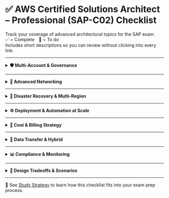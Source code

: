 # ✅ AWS Certified Solutions Architect – Professional (SAP-C02) Checklist

Track your coverage of advanced architectural topics for the SAP exam.  
✅ = Complete 🔲 = To do  
Includes short descriptions so you can review without clicking into every link.

---

<details>
<summary><strong>🛡️ Multi-Account & Governance</strong></summary>

| Status | Topic | Description |
|--------|--------|-------------|
| 🔲 | [AWS Organizations & SCPs](../multi-account/organizations.md) | Manage multi-account governance with Service Control Policies |
| 🔲 | [AWS Control Tower](../multi-account/control-tower.md) | Automates setup of secure, multi-account AWS environments |
| 🔲 | [Delegated Admin Patterns](../multi-account/delegated-admin.md) | Let member accounts manage specific services under control |
| 🔲 | [Landing Zone Design](../multi-account/landing-zone.md) | Foundation for scalable, secure multi-account architecture |

</details>

---

<details>
<summary><strong>🔗 Advanced Networking</strong></summary>

| Status | Topic | Description |
|--------|--------|-------------|
| 🔲 | [Transit Gateway](../advanced-networking/transit-gateway.md) | Central hub for inter-VPC and on-prem network routing |
| 🔲 | [VPC Peering](../advanced-networking/vpc-peering.md) | Direct connection between VPCs for private communication |
| 🔲 | [PrivateLink](../advanced-networking/privatelink.md) | Access services securely over AWS internal network |
| 🔲 | [Route 53 DNS Patterns](../advanced-networking/route53-design.md) | Complex DNS routing patterns for distributed apps |
| 🔲 | [Centralized Egress/Ingest Routing](../advanced-networking/central-egress.md) | Route internet or internal traffic through shared VPCs |

</details>

---

<details>
<summary><strong>🧩 Disaster Recovery & Multi-Region</strong></summary>

| Status | Topic | Description |
|--------|--------|-------------|
| 🔲 | [DR Strategies](../resiliency/dr-strategies.md) | Backup & Restore, Pilot Light, Warm Standby, Active/Active |
| 🔲 | [Multi-Region Active/Passive](../resiliency/multi-region-ha.md) | Failover-based HA across AWS regions |
| 🔲 | [Route 53 Failover](../resiliency/route53-failover.md) | DNS-based routing to healthy regions |
| 🔲 | [RTO / RPO](../resiliency/rto-rpo.md) | Recovery Time and Recovery Point Objectives for DR planning |
| 🔲 | [Data Replication Techniques](../resiliency/replication-strategies.md) | Options like S3 CRR, Aurora Global, or DMS |

</details>

---

<details>
<summary><strong>⚙️ Deployment & Automation at Scale</strong></summary>

| Status | Topic | Description |
|--------|--------|-------------|
| 🔲 | [CloudFormation StackSets](../infra/stacksets.md) | Deploy resources across accounts and regions |
| 🔲 | [AWS CDK](../infra/cdk.md) | Define cloud infrastructure in code using Python, TypeScript, etc. |
| 🔲 | [CI/CD with CodePipeline](../infra/pipelines.md) | Automate software delivery from source to deployment |
| 🔲 | [Canary / Blue-Green Deployments](../infra/canary-bluegreen.md) | Gradual rollout or swap routing for safe deployments |
| 🔲 | [Centralized CloudWatch/CloudTrail](../monitoring/cloudwatch-central.md) | Unified monitoring and audit logging in multi-account setups |

</details>

---

<details>
<summary><strong>💸 Cost & Billing Strategy</strong></summary>

| Status | Topic | Description |
|--------|--------|-------------|
| 🔲 | [Custom Cost Tags](../cost-optimization/cost-tags.md) | Tag-based allocation of AWS usage across teams or projects |
| 🔲 | [Consolidated Billing / CUR](../cost-optimization/consolidated-billing.md) | Combine charges and analyze usage with Cost & Usage Reports |
| 🔲 | [Cross-Account Budgeting](../cost-optimization/multi-account-budget.md) | Set cost limits and alerts across linked accounts |

</details>

---

<details>
<summary><strong>🚚 Data Transfer & Hybrid</strong></summary>

| Status | Topic | Description |
|--------|--------|-------------|
| 🔲 | [Snowball vs DataSync](../data-transfer/snowball-vs-datasync.md) | Physical vs online data migration tools |
| 🔲 | [Transfer Acceleration](../data-transfer/transfer-acceleration.md) | Speed up S3 uploads using global edge locations |
| 🔲 | [VPN vs Direct Connect](../data-transfer/vpn-direct-connect.md) | Secure connectivity options to on-premises data centers |
| 🔲 | [Storage Gateway](../storage/storage-gateway.md) | Hybrid storage for backups or caching between on-prem and AWS |

</details>

---

<details>
<summary><strong>📊 Compliance & Monitoring</strong></summary>

| Status | Topic | Description |
|--------|--------|-------------|
| 🔲 | [AWS Config (multi-account)](../monitoring/aws-config.md) | Track resource configurations and changes across accounts |
| 🔲 | [CloudTrail Aggregation](../monitoring/cloudtrail.md) | Centralize API audit logs for compliance auditing |
| 🔲 | [Security Hub Aggregation](../security/security-hub.md) | View findings across accounts from GuardDuty, Macie, etc. |
| ✅ | [KMS](../security/kms.md) | Encryption key management for AWS services |
| ✅ | [Macie](../security/macie.md) | S3 data classification and sensitive data detection |
| ✅ | [GuardDuty](../security/guardduty.md) | Monitors accounts for threats and unusual behavior |
| 🔲 | [IAM Access Analyzer](../identity-access/iam-access-analyzer.md) | Detects unintended access via IAM policies and roles |

</details>

---

<details>
<summary><strong>🧠 Design Tradeoffs & Scenarios</strong></summary>

| Status | Topic | Description |
|--------|--------|-------------|
| 🔲 | [Availability vs Cost Tradeoffs](../concepts/design-tradeoffs.md) | Balance redundancy, scaling, and price per use case |
| 🔲 | [Migration Phases & Rollback](../concepts/migration-planning.md) | Plan safe migrations with rollback and verification |
| 🔲 | [Choosing Storage/DB per Use Case](../concepts/choose-storage.md) | Compare S3, EFS, EBS, Aurora, RDS, DynamoDB, etc. |

</details>

---

📘 See [Study Strategy](./STUDY_STRATEGY.md) to learn how this checklist fits into your exam prep process.
